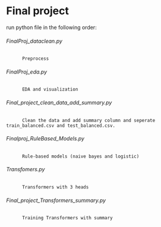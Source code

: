 # Final project

run python file in the following order:
###### FinalProj_dataclean.py 
          Preprocess
###### FinalProj_eda.py 
          EDA and visualization
###### Final_project_clean_data_add_summary.py 
          Clean the data and add summary column and seperate train_balanced.csv and test_balanced.csv.
###### Finalproj_RuleBased_Models.py 
          Rule-based models (naive bayes and logistic)
###### Transfomers.py 
          Transformers with 3 heads
###### Final_project_Transformers_summary.py 
          Training Transformers with summary
